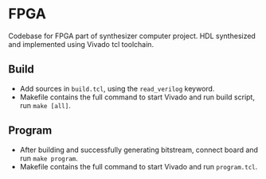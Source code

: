 # FPGA

Codebase for FPGA part of synthesizer computer project. HDL synthesized and implemented using Vivado tcl toolchain.

## Build
* Add sources in `build.tcl`, using the `read_verilog` keyword.
* Makefile contains the full command to start Vivado and run build script, run `make [all]`.

## Program
* After building and successfully generating bitstream, connect board and run `make program`.
* Makefile contains the full command to start Vivado and run `program.tcl`.
